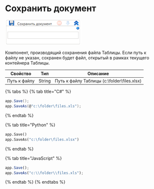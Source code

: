 # Сохранить документ

![](<../../../../.gitbook/assets/image (484).png>)

Компонент, производящий сохранения файла Таблицы. Если путь к файлу не указан, сохранен будет файл, открытый в рамках текущего контейнера Таблицы.

| Свойство     | Тип    | Описание                                    |
| ------------ | ------ | ------------------------------------------- |
| Путь к файлу | String | Путь к файлу Таблицы (c:\folder\files.xlsx) |

{% tabs %}
{% tab title="C#" %}
```csharp
app.Save();
app.SaveAs(@"c:\folder\files.xls");
```
{% endtab %}

{% tab title="Python" %}
```python
app.Save()
app.SaveAs("c:\folder\files.xlsx")
```
{% endtab %}

{% tab title="JavaScript" %}
```javascript
app.Save();
app.SaveAs("c:\\folder\\files.xls");
```
{% endtab %}
{% endtabs %}
